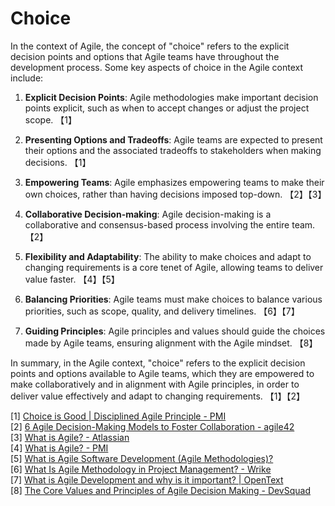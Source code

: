 # Choice

In the context of Agile, the concept of "choice" refers to the explicit decision points and options that Agile teams have throughout the development process. Some key aspects of choice in the Agile context include:

1. **Explicit Decision Points**: Agile methodologies make important decision points explicit, such as when to accept changes or adjust the project scope. 【1】

2. **Presenting Options and Tradeoffs**: Agile teams are expected to present their options and the associated tradeoffs to stakeholders when making decisions. 【1】

3. **Empowering Teams**: Agile emphasizes empowering teams to make their own choices, rather than having decisions imposed top-down. 【2】【3】

4. **Collaborative Decision-making**: Agile decision-making is a collaborative and consensus-based process involving the entire team. 【2】

5. **Flexibility and Adaptability**: The ability to make choices and adapt to changing requirements is a core tenet of Agile, allowing teams to deliver value faster. 【4】【5】

6. **Balancing Priorities**: Agile teams must make choices to balance various priorities, such as scope, quality, and delivery timelines. 【6】【7】

7. **Guiding Principles**: Agile principles and values should guide the choices made by Agile teams, ensuring alignment with the Agile mindset. 【8】

In summary, in the Agile context, "choice" refers to the explicit decision points and options available to Agile teams, which they are empowered to make collaboratively and in alignment with Agile principles, in order to deliver value effectively and adapt to changing requirements. 【1】【2】

[1] [Choice is Good | Disciplined Agile Principle - PMI](https://www.pmi.org/disciplined-agile/mindset/mindset-principles/choice-is-good)  
[2] [6 Agile Decision-Making Models to Foster Collaboration - agile42](https://www.agile42.com/en/blog/decision-making-models)  
[3] [What is Agile? - Atlassian](https://www.atlassian.com/agile)  
[4] [What is Agile? - PMI](https://www.pmi.org/disciplined-agile/agile/whatisagile)  
[5] [What is Agile Software Development (Agile Methodologies)?](https://www.techtarget.com/searchsoftwarequality/definition/agile-software-development)  
[6] [What Is Agile Methodology in Project Management? - Wrike](https://www.wrike.com/project-management-guide/faq/what-is-agile-methodology-in-project-management/)  
[7] [What is Agile Development and why is it important? | OpenText](https://www.opentext.com/what-is/agile-development)  
[8] [The Core Values and Principles of Agile Decision Making - DevSquad](https://devsquad.com/blog/what-it-really-means-to-be-agile-the-core-values-and-principles-of-agile)

